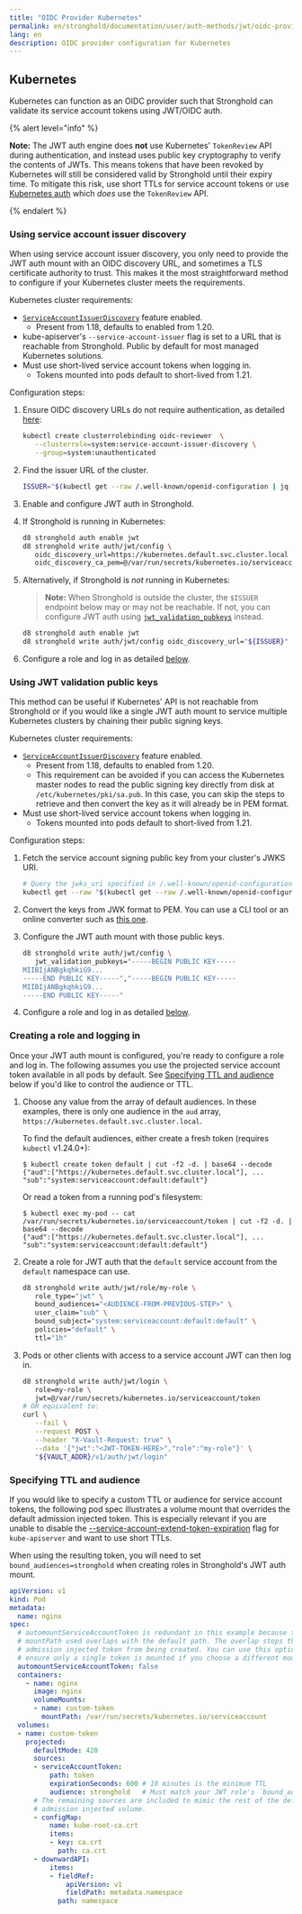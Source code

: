 ```yaml
---
title: "OIDC Provider Kubernetes"
permalink: en/stronghold/documentation/user/auth-methods/jwt/oidc-providers/kubernetes.html
lang: en
description: OIDC provider configuration for Kubernetes
---
```


## Kubernetes

Kubernetes can function as an OIDC provider such that Stronghold can validate its
service account tokens using JWT/OIDC auth.

{% alert level="info" %}

**Note:** The JWT auth engine does **not** use Kubernetes' `TokenReview` API
during authentication, and instead uses public key cryptography to verify the
contents of JWTs. This means tokens that have been revoked by Kubernetes will
still be considered valid by Stronghold until their expiry time. To mitigate this
risk, use short TTLs for service account tokens or use
[Kubernetes auth](/docs/auth/kubernetes) which _does_ use the `TokenReview` API.

{% endalert %}

### Using service account issuer discovery

When using service account issuer discovery, you only need to provide the JWT
auth mount with an OIDC discovery URL, and sometimes a TLS certificate authority
to trust. This makes it the most straightforward method to configure if your
Kubernetes cluster meets the requirements.

Kubernetes cluster requirements:

* [`ServiceAccountIssuerDiscovery`][k8s-sa-issuer-discovery] feature enabled.
  * Present from 1.18, defaults to enabled from 1.20.
* kube-apiserver's `--service-account-issuer` flag is set to a URL that is
  reachable from Stronghold. Public by default for most managed Kubernetes solutions.
* Must use short-lived service account tokens when logging in.
  * Tokens mounted into pods default to short-lived from 1.21.

Configuration steps:

1. Ensure OIDC discovery URLs do not require authentication, as detailed
   [here][k8s-sa-issuer-discovery]:

   ```bash
   kubectl create clusterrolebinding oidc-reviewer  \
      --clusterrole=system:service-account-issuer-discovery \
      --group=system:unauthenticated
   ```

1. Find the issuer URL of the cluster.

   ```bash
   ISSUER="$(kubectl get --raw /.well-known/openid-configuration | jq -r '.issuer')"
   ```

1. Enable and configure JWT auth in Stronghold.

1. If Stronghold is running in Kubernetes:

     ```bash
     d8 stronghold auth enable jwt
     d8 stronghold write auth/jwt/config \
        oidc_discovery_url=https://kubernetes.default.svc.cluster.local \
        oidc_discovery_ca_pem=@/var/run/secrets/kubernetes.io/serviceaccount/ca.crt
     ```

1. Alternatively, if Stronghold is _not_ running in Kubernetes:

   > **Note:** When Stronghold is outside the cluster, the `$ISSUER` endpoint below may or may not be reachable. If not, you can configure JWT auth using [`jwt_validation_pubkeys`](#using-jwt-validation-public-keys) instead.

   ```bash
   d8 stronghold auth enable jwt
   d8 stronghold write auth/jwt/config oidc_discovery_url="${ISSUER}"
   ```

1. Configure a role and log in as detailed [below](#creating-a-role-and-logging-in).

   [k8s-sa-issuer-discovery]: https://kubernetes.io/docs/tasks/configure-pod-container/configure-service-account/#service-account-issuer-discovery

### Using JWT validation public keys

This method can be useful if Kubernetes' API is not reachable from Stronghold or if
you would like a single JWT auth mount to service multiple Kubernetes clusters
by chaining their public signing keys.

Kubernetes cluster requirements:

* [`ServiceAccountIssuerDiscovery`][k8s-sa-issuer-discovery] feature enabled.
  * Present from 1.18, defaults to enabled from 1.20.
  * This requirement can be avoided if you can access the Kubernetes master
    nodes to read the public signing key directly from disk at
    `/etc/kubernetes/pki/sa.pub`. In this case, you can skip the steps to
    retrieve and then convert the key as it will already be in PEM format.
* Must use short-lived service account tokens when logging in.
  * Tokens mounted into pods default to short-lived from 1.21.

Configuration steps:

1. Fetch the service account signing public key from your cluster's JWKS URI.

   ```bash
   # Query the jwks_uri specified in /.well-known/openid-configuration
   kubectl get --raw "$(kubectl get --raw /.well-known/openid-configuration | jq -r '.jwks_uri' | sed -r 's/.*\.[^/]+(.*)/\1/')"
   ```

1. Convert the keys from JWK format to PEM. You can use a CLI tool or an online
   converter such as [this one][jwk-to-pem].

1. Configure the JWT auth mount with those public keys.

   ```bash
   d8 stronghold write auth/jwt/config \
      jwt_validation_pubkeys="-----BEGIN PUBLIC KEY-----
   MIIBIjANBgkqhkiG9...
   -----END PUBLIC KEY-----","-----BEGIN PUBLIC KEY-----
   MIIBIjANBgkqhkiG9...
   -----END PUBLIC KEY-----"
   ```

1. Configure a role and log in as detailed [below](#creating-a-role-and-logging-in).

[jwk-to-pem]: https://8gwifi.org/jwkconvertfunctions.jsp

### Creating a role and logging in

Once your JWT auth mount is configured, you're ready to configure a role and
log in. The following assumes you use the projected service account token
available in all pods by default. See [Specifying TTL and audience](#specifying-ttl-and-audience)
below if you'd like to control the audience or TTL.

1. Choose any value from the array of default audiences. In these examples,
   there is only one audience in the `aud` array,
   `https://kubernetes.default.svc.cluster.local`.

   To find the default audiences, either create a fresh token (requires
   `kubectl` v1.24.0+):

   ```shell-session
   $ kubectl create token default | cut -f2 -d. | base64 --decode
   {"aud":["https://kubernetes.default.svc.cluster.local"], ... "sub":"system:serviceaccount:default:default"}
   ```

   Or read a token from a running pod's filesystem:

   ```shell-session
   $ kubectl exec my-pod -- cat /var/run/secrets/kubernetes.io/serviceaccount/token | cut -f2 -d. | base64 --decode
   {"aud":["https://kubernetes.default.svc.cluster.local"], ... "sub":"system:serviceaccount:default:default"}
   ```

1. Create a role for JWT auth that the `default` service account from the
   `default` namespace can use.

   ```bash
   d8 stronghold write auth/jwt/role/my-role \
      role_type="jwt" \
      bound_audiences="<AUDIENCE-FROM-PREVIOUS-STEP>" \
      user_claim="sub" \
      bound_subject="system:serviceaccount:default:default" \
      policies="default" \
      ttl="1h"
   ```

1. Pods or other clients with access to a service account JWT can then log in.

   ```bash
   d8 stronghold write auth/jwt/login \
      role=my-role \
      jwt=@/var/run/secrets/kubernetes.io/serviceaccount/token
   # OR equivalent to:
   curl \
      --fail \
      --request POST \
      --header "X-Vault-Request: true" \
      --data '{"jwt":"<JWT-TOKEN-HERE>","role":"my-role"}' \
      "${VAULT_ADDR}/v1/auth/jwt/login"
   ```

### Specifying TTL and audience

If you would like to specify a custom TTL or audience for service account tokens,
the following pod spec illustrates a volume mount that overrides the default
admission injected token. This is especially relevant if you are unable to
disable the [--service-account-extend-token-expiration][k8s-extended-tokens]
flag for `kube-apiserver` and want to use short TTLs.

When using the resulting token, you will need to set `bound_audiences=stronghold`
when creating roles in Stronghold's JWT auth mount.

```yaml
apiVersion: v1
kind: Pod
metadata:
  name: nginx
spec:
  # automountServiceAccountToken is redundant in this example because the
  # mountPath used overlaps with the default path. The overlap stops the default
  # admission injected token from being created. You can use this option to
  # ensure only a single token is mounted if you choose a different mount path.
  automountServiceAccountToken: false
  containers:
    - name: nginx
      image: nginx
      volumeMounts:
      - name: custom-token
        mountPath: /var/run/secrets/kubernetes.io/serviceaccount
  volumes:
  - name: custom-token
    projected:
      defaultMode: 420
      sources:
      - serviceAccountToken:
          path: token
          expirationSeconds: 600 # 10 minutes is the minimum TTL
          audience: stronghold   # Must match your JWT role's `bound_audiences`
      # The remaining sources are included to mimic the rest of the default
      # admission injected volume.
      - configMap:
          name: kube-root-ca.crt
          items:
          - key: ca.crt
            path: ca.crt
      - downwardAPI:
          items:
          - fieldRef:
              apiVersion: v1
              fieldPath: metadata.namespace
            path: namespace
```

[k8s-extended-tokens]: https://kubernetes.io/docs/reference/command-line-tools-reference/kube-apiserver/#options
